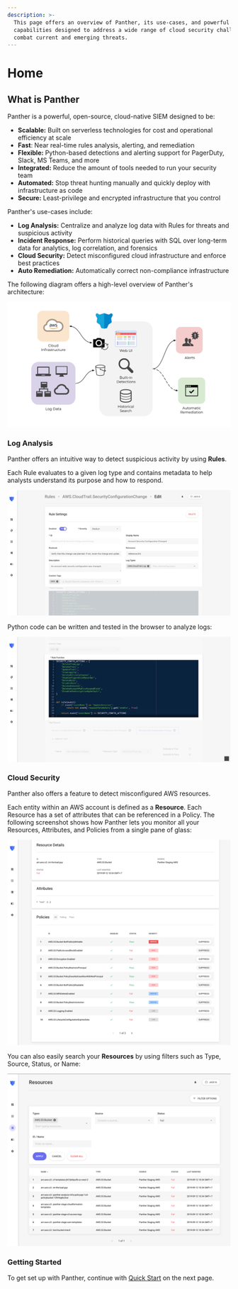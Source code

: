 ```yaml
---
description: >-
  This page offers an overview of Panther, its use-cases, and powerful
  capabilities designed to address a wide range of cloud security challenges and
  combat current and emerging threats.
---
```


# Home

## What is Panther

Panther is a powerful, open-source, cloud-native SIEM designed to be:

- **Scalable:** Built on serverless technologies for cost and operational efficiency at scale
- **Fast**: Near real-time rules analysis, alerting, and remediation
- **Flexible:** Python-based detections and alerting support for PagerDuty, Slack, MS Teams, and more
- **Integrated:** Reduce the amount of tools needed to run your security team
- **Automated:** Stop threat hunting manually and quickly deploy with infrastructure as code
- **Secure:** Least-privilege and encrypted infrastructure that you control

Panther's use-cases include:

- **Log Analysis:** Centralize and analyze log data with Rules for threats and suspicious activity
- **Incident Response:** Perform historical queries with SQL over long-term data for analytics, log correlation, and forensics
- **Cloud Security:** Detect misconfigured cloud infrastructure and enforce best practices
- **Auto Remediation:** Automatically correct non-compliance infrastructure

The following diagram offers a high-level overview of Panther's architecture:

![High-Level Architecture](.gitbook/assets/high-level-diagram.png)

### Log Analysis

Panther offers an intuitive way to detect suspicious activity by using **Rules**.

Each Rule evaluates to a given log type and contains metadata to help analysts understand its purpose and how to respond.

![Rule Settings](.gitbook/assets/rule-example-1%20%281%29.png)

Python code can be written and tested in the browser to analyze logs:

![Rule Function Body](.gitbook/assets/rule-example-2%20%281%29.png)

### Cloud Security

Panther also offers a feature to detect misconfigured AWS resources.

Each entity within an AWS account is defined as a **Resource**. Each Resource has a set of attributes that can be referenced in a Policy. The following screenshot shows how Panther lets you monitor all your Resources, Attributes, and Policies from a single pane of glass:

![Resource Details](.gitbook/assets/resource-detail-policies-2019-09-12.png)

You can also easily search your **Resources** by using filters such as Type, Source, Status, or Name:

![Resource Search](.gitbook/assets/resource-search-2019-09-12.png)

### Getting Started

To get set up with Panther, continue with [Quick Start](quick-start.md) on the next page.
